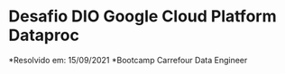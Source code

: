 # Desafio DIO Google Cloud Platform Dataproc



*Resolvido em: 15/09/2021
*Bootcamp Carrefour Data Engineer





